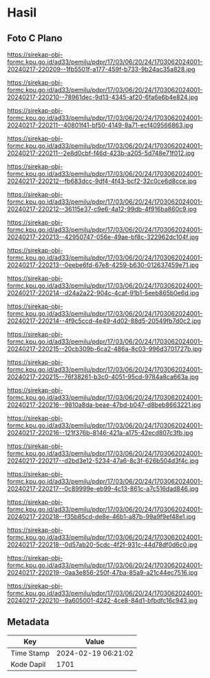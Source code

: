 # Hasil

## Foto C Plano

https://sirekap-obj-formc.kpu.go.id/ad33/pemilu/pdpr/17/03/06/20/24/1703062024001-20240217-220209--1fb5501f-a177-459f-b733-9b24ac35a828.jpg

https://sirekap-obj-formc.kpu.go.id/ad33/pemilu/pdpr/17/03/06/20/24/1703062024001-20240217-220210--78961dec-9d13-4345-af20-6fa6e6b4e824.jpg

https://sirekap-obj-formc.kpu.go.id/ad33/pemilu/pdpr/17/03/06/20/24/1703062024001-20240217-220211--40801f41-bf50-4149-8a71-ecf409566863.jpg

https://sirekap-obj-formc.kpu.go.id/ad33/pemilu/pdpr/17/03/06/20/24/1703062024001-20240217-220211--2e8d0cbf-f46d-423b-a205-5d748e71f012.jpg

https://sirekap-obj-formc.kpu.go.id/ad33/pemilu/pdpr/17/03/06/20/24/1703062024001-20240217-220212--fb683dcc-9df4-4f43-bcf2-32c0ce6d8cce.jpg

https://sirekap-obj-formc.kpu.go.id/ad33/pemilu/pdpr/17/03/06/20/24/1703062024001-20240217-220212--36115e37-c9e6-4a12-99db-4f916ba860c9.jpg

https://sirekap-obj-formc.kpu.go.id/ad33/pemilu/pdpr/17/03/06/20/24/1703062024001-20240217-220213--42950747-056e-49ae-bf8c-322962dc104f.jpg

https://sirekap-obj-formc.kpu.go.id/ad33/pemilu/pdpr/17/03/06/20/24/1703062024001-20240217-220213--0eebe6fd-67e8-4259-b630-012637459e71.jpg

https://sirekap-obj-formc.kpu.go.id/ad33/pemilu/pdpr/17/03/06/20/24/1703062024001-20240217-220214--d24a2a22-904c-4caf-91b1-5eeb865b0e6d.jpg

https://sirekap-obj-formc.kpu.go.id/ad33/pemilu/pdpr/17/03/06/20/24/1703062024001-20240217-220214--4f9c5ccd-4e49-4d02-88d5-20549fb7d0c2.jpg

https://sirekap-obj-formc.kpu.go.id/ad33/pemilu/pdpr/17/03/06/20/24/1703062024001-20240217-220215--20cb309b-6ca2-486a-8c03-996d3701727b.jpg

https://sirekap-obj-formc.kpu.go.id/ad33/pemilu/pdpr/17/03/06/20/24/1703062024001-20240217-220215--76f38261-b3c0-4051-95cd-9784a8ca663a.jpg

https://sirekap-obj-formc.kpu.go.id/ad33/pemilu/pdpr/17/03/06/20/24/1703062024001-20240217-220216--9810a8da-beae-47bd-b047-d8beb8663221.jpg

https://sirekap-obj-formc.kpu.go.id/ad33/pemilu/pdpr/17/03/06/20/24/1703062024001-20240217-220216--121f376b-8146-421a-a175-42ecd807c3fb.jpg

https://sirekap-obj-formc.kpu.go.id/ad33/pemilu/pdpr/17/03/06/20/24/1703062024001-20240217-220217--d2bd3e12-5234-47a6-8c3f-626b504d3f4c.jpg

https://sirekap-obj-formc.kpu.go.id/ad33/pemilu/pdpr/17/03/06/20/24/1703062024001-20240217-220217--0c89999e-eb99-4c13-861c-a7c516dad846.jpg

https://sirekap-obj-formc.kpu.go.id/ad33/pemilu/pdpr/17/03/06/20/24/1703062024001-20240217-220218--f35b85cd-de8e-46b1-a87b-99a9f9ef48e1.jpg

https://sirekap-obj-formc.kpu.go.id/ad33/pemilu/pdpr/17/03/06/20/24/1703062024001-20240217-220218--0d57ab20-5cdc-4f2f-931c-44d78df0d6c0.jpg

https://sirekap-obj-formc.kpu.go.id/ad33/pemilu/pdpr/17/03/06/20/24/1703062024001-20240217-220219--0aa3e856-250f-47ba-85a9-a21c44ec7516.jpg

https://sirekap-obj-formc.kpu.go.id/ad33/pemilu/pdpr/17/03/06/20/24/1703062024001-20240217-220210--9a605001-4242-4ce8-84d1-bfbdfc16c943.jpg


## Metadata

| Key        | Value               |
| ---------- | ------------------- |
| Time Stamp | 2024-02-19 06:21:02 |
| Kode Dapil | 1701                |



